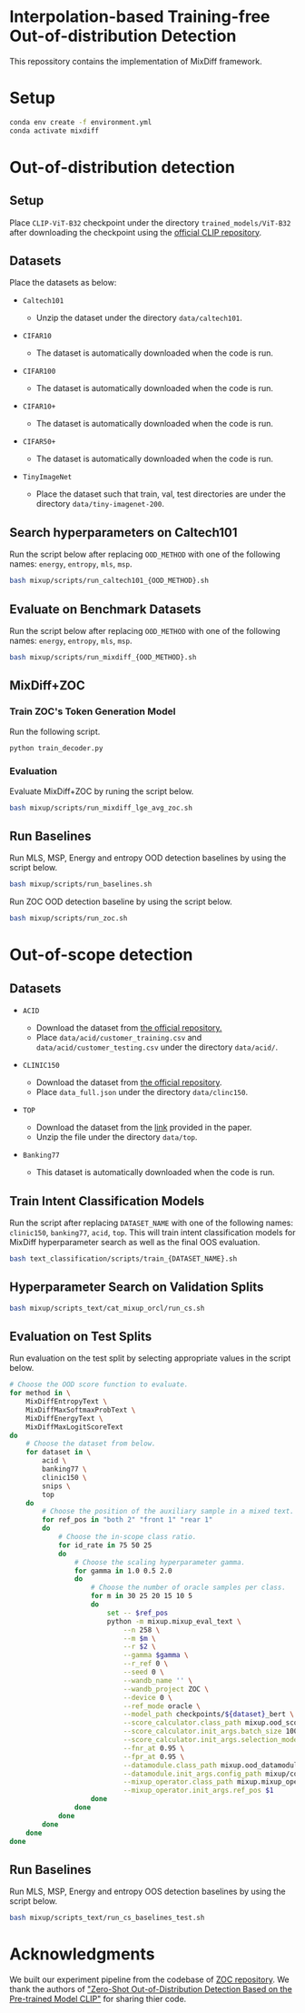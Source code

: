 # Interpolation-based Training-free Out-of-distribution Detection
This repossitory contains the implementation of MixDiff framework.

# Setup

```bash
conda env create -f environment.yml
conda activate mixdiff
```

# Out-of-distribution detection

## Setup

Place `CLIP-ViT-B32` checkpoint under the directory `trained_models/ViT-B32` after downloading the checkpoint using the [official CLIP repository](https://github.com/openai/CLIP).

## Datasets

Place the datasets as below:

* `Caltech101`
    * Unzip the dataset under the directory `data/caltech101`.

* `CIFAR10`
    * The dataset is automatically downloaded when the code is run.

* `CIFAR100`
    * The dataset is automatically downloaded when the code is run.

* `CIFAR10+`
    * The dataset is automatically downloaded when the code is run.

* `CIFAR50+`
    * The dataset is automatically downloaded when the code is run.

* `TinyImageNet`
    * Place the dataset such that train, val, test directories are under the directory `data/tiny-imagenet-200`.

## Search hyperparameters on Caltech101

Run the script below after replacing `OOD_METHOD` with one of the following names: `energy`, `entropy`, `mls`, `msp`.

```bash
bash mixup/scripts/run_caltech101_{OOD_METHOD}.sh

```

## Evaluate on Benchmark Datasets

Run the script below after replacing `OOD_METHOD` with one of the following names: `energy`, `entropy`, `mls`, `msp`.

```bash
bash mixup/scripts/run_mixdiff_{OOD_METHOD}.sh
```

## MixDiff+ZOC

### Train ZOC's Token Generation Model

Run the following script.

```bash
python train_decoder.py
```

### Evaluation 

Evaluate MixDiff+ZOC by runing the script below.

```bash
bash mixup/scripts/run_mixdiff_lge_avg_zoc.sh
```

## Run Baselines

Run MLS, MSP, Energy and entropy OOD detection baselines by using the script below.

```bash
bash mixup/scripts/run_baselines.sh
```

Run ZOC OOD detection baseline by using the script below.

```bash
bash mixup/scripts/run_zoc.sh
```

# Out-of-scope detection

## Datasets

* `ACID`
    * Download the dataset from [the official repository.](https://github.com/AmFamMLTeam/ACID)
    * Place `data/acid/customer_training.csv` and `data/acid/customer_testing.csv` under the directory `data/acid/`.

* `CLINIC150`
    * Download the dataset from [the official repository](https://github.com/clinc/oos-eval/tree/master/data).
    * Place `data_full.json` under the directory `data/clinc150`.

* `TOP`
    * Download the dataset from the [link](http://fb.me/semanticparsingdialog) provided in the paper.
    * Unzip the file under the directory `data/top`.

* `Banking77`
    * This dataset is automatically downloaded when the code is run.

## Train Intent Classification Models

Run the script after replacing `DATASET_NAME` with one of the following names: `clinic150`, `banking77`, `acid`, `top`. This will train intent classification models for MixDiff hyperparameter search as well as the final OOS evaluation.

```bash
bash text_classification/scripts/train_{DATASET_NAME}.sh
```

## Hyperparameter Search on Validation Splits

```bash
bash mixup/scripts_text/cat_mixup_orcl/run_cs.sh
```

## Evaluation on Test Splits

Run evaluation on the test split by selecting appropriate values in the script below.

```bash
# Choose the OOD score function to evaluate.
for method in \
    MixDiffEntropyText \
    MixDiffMaxSoftmaxProbText \
    MixDiffEnergyText \
    MixDiffMaxLogitScoreText 
do 
    # Choose the dataset from below.
    for dataset in \
        acid \
        banking77 \
        clinic150 \
        snips \
        top 
    do
        # Choose the position of the auxiliary sample in a mixed text.
        for ref_pos in "both 2" "front 1" "rear 1"
        do
            # Choose the in-scope class ratio.
            for id_rate in 75 50 25
            do
                # Choose the scaling hyperparameter gamma.
                for gamma in 1.0 0.5 2.0
                do
                    # Choose the number of oracle samples per class.
                    for m in 30 25 20 15 10 5
                    do
                        set -- $ref_pos
                        python -m mixup.mixup_eval_text \
                            --n 258 \
                            --m $m \
                            --r $2 \
                            --gamma $gamma \
                            --r_ref 0 \
                            --seed 0 \
                            --wandb_name '' \
                            --wandb_project ZOC \
                            --device 0 \
                            --ref_mode oracle \
                            --model_path checkpoints/${dataset}_bert \
                            --score_calculator.class_path mixup.ood_score_calculators.$method \
                            --score_calculator.init_args.batch_size 10000 \
                            --score_calculator.init_args.selection_mode argmax \
                            --fnr_at 0.95 \
                            --fpr_at 0.95 \
                            --datamodule.class_path mixup.ood_datamodules.ClassSplitOODDataset \
                            --datamodule.init_args.config_path mixup/configs_text/${dataset}_cs_test_$id_rate.yml \
                            --mixup_operator.class_path mixup.mixup_operators.ConcatMixup \
                            --mixup_operator.init_args.ref_pos $1
                    done
                done
            done
        done
    done
done
```

## Run Baselines

Run MLS, MSP, Energy and entropy OOS detection baselines by using the script below.

```bash
bash mixup/scripts_text/run_cs_baselines_test.sh
```

# Acknowledgments

We built our experiment pipeline from the codebase of [ZOC repository](https://github.com/sesmae/zoc). We thank the authors of ["Zero-Shot Out-of-Distribution Detection Based on the Pre-trained Model CLIP"](https://arxiv.org/pdf/2109.02748.pdf) for sharing thier code.